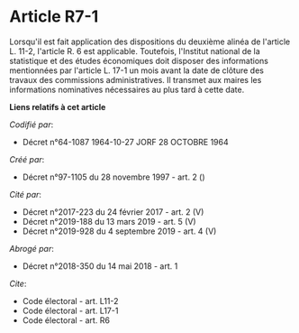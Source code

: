 # Article R7-1

Lorsqu'il est fait application des dispositions du deuxième alinéa de l'article L. 11-2, l'article R. 6 est applicable.
Toutefois, l'Institut national de la statistique et des études économiques doit disposer des informations mentionnées par
l'article L. 17-1 un mois avant la date de clôture des travaux des commissions administratives. Il transmet aux maires les
informations nominatives nécessaires au plus tard à cette date.

**Liens relatifs à cet article**

_Codifié par_:

  - Décret n°64-1087 1964-10-27 JORF 28 OCTOBRE 1964

_Créé par_:

  - Décret n°97-1105 du 28 novembre 1997 - art. 2 ()

_Cité par_:

  - Décret n°2017-223 du 24 février 2017 - art. 2 (V)
  - Décret n°2019-188 du 13 mars 2019 - art. 5 (V)
  - Décret n°2019-928 du 4 septembre 2019 - art. 4 (V)

_Abrogé par_:

  - Décret n°2018-350 du 14 mai 2018 - art. 1

_Cite_:

  - Code électoral - art. L11-2
  - Code électoral - art. L17-1
  - Code électoral - art. R6
